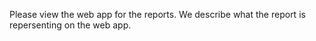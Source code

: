 Please view the web app for the reports. We describe what the report is repersenting on the web app. 
